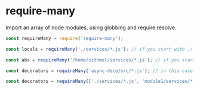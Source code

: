 require-many
============

Import an array of node modules, using globbing and require.resolve.
```js
const requireMany = require('require-many');

const locals = requireMany('./services/*.js'); // if you start with ./ they are local modules

const abs = requireMany('/home/sithmel/services/*.js'); // if you start with / they are absolute urls

const decorators = requireMany('async-deco/src/*.js'); // in this case it will resolve from the package "async-deco"

const decorators = requireMany(['./services/*.js', 'module1/services/*.js']); // you can use an array to include multiple globs
```
